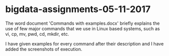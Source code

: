 # bigdata-assignments-05-11-2017

The word document 'Commands with examples.docx' briefly explains the use of few major commands that we use in Linux based systems, such as vi, cp, mv, pwd, cd, mkdir, etc.

I have given examples for every command after their description and I have added the screenshots of execution.

